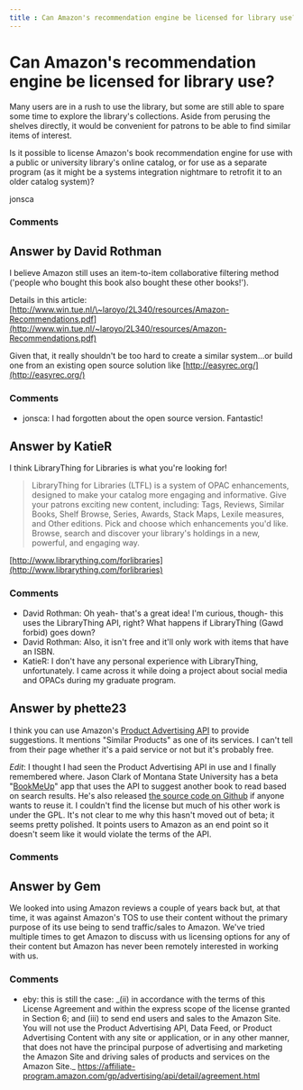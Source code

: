 ```yaml
---
title : Can Amazon's recommendation engine be licensed for library use?
---
```

Can Amazon's recommendation engine be licensed for library use?
=====================
Many users are in a rush to use the library, but some are still able to
spare some time to explore the library's collections. Aside from
perusing the shelves directly, it would be convenient for patrons to be
able to find similar items of interest.

Is it possible to license Amazon's book recommendation engine for use
with a public or university library's online catalog, or for use as a
separate program (as it might be a systems integration nightmare to
retrofit it to an older catalog system)?

jonsca

### Comments ###


Answer by David Rothman
----------------
I believe Amazon still uses an item-to-item collaborative filtering
method ('people who bought this book also bought these other books!').

Details in this article:
[http://www.win.tue.nl/\~laroyo/2L340/resources/Amazon-Recommendations.pdf](http://www.win.tue.nl/~laroyo/2L340/resources/Amazon-Recommendations.pdf)

Given that, it really shouldn't be too hard to create a similar
system...or build one from an existing open source solution like
[http://easyrec.org/](http://easyrec.org/)

### Comments ###
* jonsca: I had forgotten about the open source version. Fantastic!

Answer by KatieR
----------------
I think LibraryThing for Libraries is what you're looking for!

> LibraryThing for Libraries (LTFL) is a system of OPAC enhancements,
> designed to make your catalog more engaging and informative. Give your
> patrons exciting new content, including: Tags, Reviews, Similar Books,
> Shelf Browse, Series, Awards, Stack Maps, Lexile measures, and Other
> editions. Pick and choose which enhancements you'd like. Browse,
> search and discover your library's holdings in a new, powerful, and
> engaging way.

[http://www.librarything.com/forlibraries](http://www.librarything.com/forlibraries)

### Comments ###
* David Rothman: Oh yeah- that's a great idea! I'm curious, though- this uses the
LibraryThing API, right? What happens if LibraryThing (Gawd forbid) goes
down?
* David Rothman: Also, it isn't free and it'll only work with items that have an ISBN.
* KatieR: I don't have any personal experience with LibraryThing, unfortunately. I
came across it while doing a project about social media and OPACs during
my graduate program.

Answer by phette23
----------------
I think you can use Amazon's [Product Advertising
API](https://affiliate-program.amazon.com/gp/advertising/api/detail/main.html)
to provide suggestions. It mentions "Similar Products" as one of its
services. I can't tell from their page whether it's a paid service or
not but it's probably free.

*Edit*: I thought I had seen the Product Advertising API in use and I
finally remembered where. Jason Clark of Montana State University has a
beta "[BookMeUp](https://www.lib.montana.edu/~jason/files/bookme/)" app
that uses the API to suggest another book to read based on search
results. He's also released [the source code on
Github](https://github.com/jasonclark/BookMeUp) if anyone wants to reuse
it. I couldn't find the license but much of his other work is under the
GPL. It's not clear to me why this hasn't moved out of beta; it seems
pretty polished. It points users to Amazon as an end point so it doesn't
seem like it would violate the terms of the API.

### Comments ###

Answer by Gem
----------------
We looked into using Amazon reviews a couple of years back but, at that
time, it was against Amazon's TOS to use their content without the
primary purpose of its use being to send traffic/sales to Amazon. We've
tried multiple times to get Amazon to discuss with us licensing options
for any of their content but Amazon has never been remotely interested
in working with us.

### Comments ###
* eby: this is still the case: \_(ii) in accordance with the terms of this
License Agreement and within the express scope of the license granted in
Section 6; and (iii) to send end users and sales to the Amazon Site. You
will not use the Product Advertising API, Data Feed, or Product
Advertising Content with any site or application, or in any other
manner, that does not have the principal purpose of advertising and
marketing the Amazon Site and driving sales of products and services on
the Amazon Site.\_
https://affiliate-program.amazon.com/gp/advertising/api/detail/agreement.html

